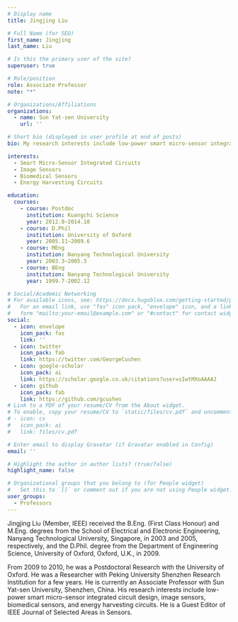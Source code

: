 ```yaml
---
# Display name
title: Jingjing Liu

# Full Name (for SEO)
first_name: Jingjing
last_name: Liu

# Is this the primary user of the site?
superuser: true

# Role/position
role: Associate Professor
note: "*"

# Organizations/Affiliations
organizations:
  - name: Sun Yat-sen University
    url: ''

# Short bio (displayed in user profile at end of posts)
bio: My research interests include low-power smart micro-sensor integrated circuit design, image sensors, biomedical sensors, and energy harvesting circuits.

interests:
  - Smart Micro-Sensor Integrated Circuits
  - Image Sensors
  - Biomedical Sensors
  - Energy Harvesting Circuits

education:
  courses:
    - course: Postdoc 
      institution: Kuangchi Science
      year: 2012.8~2014.10    
    - course: D.Phil
      institution: University of Oxford
      year: 2005.11~2009.6
    - course: MEng
      institution: Nanyang Technological University
      year: 2003.3~2005.3
    - course: BEng
      institution: Nanyang Technological University
      year: 1999.7-2002.12

# Social/Academic Networking
# For available icons, see: https://docs.hugoblox.com/getting-started/page-builder/#icons
#   For an email link, use "fas" icon pack, "envelope" icon, and a link in the
#   form "mailto:your-email@example.com" or "#contact" for contact widget.
social:
  - icon: envelope
    icon_pack: fas
    link: ''
  - icon: twitter
    icon_pack: fab
    link: https://twitter.com/GeorgeCushen
  - icon: google-scholar
    icon_pack: ai
    link: https://scholar.google.co.uk/citations?user=sIwtMXoAAAAJ
  - icon: github
    icon_pack: fab
    link: https://github.com/gcushen
# Link to a PDF of your resume/CV from the About widget.
# To enable, copy your resume/CV to `static/files/cv.pdf` and uncomment the lines below.
# - icon: cv
#   icon_pack: ai
#   link: files/cv.pdf

# Enter email to display Gravatar (if Gravatar enabled in Config)
email: ''

# Highlight the author in author lists? (true/false)
highlight_name: false

# Organizational groups that you belong to (for People widget)
#   Set this to `[]` or comment out if you are not using People widget.
user_groups:
  - Professors
---
```


Jingjing Liu (Member, IEEE) received the B.Eng. (First Class Honour) and M.Eng. degrees from the School of Electrical and Electronic Engineering, Nanyang Technological University, Singapore, in 2003 and 2005, respectively, and the D.Phil. degree from the Department of Engineering Science, University of Oxford, Oxford, U.K., in 2009.

From 2009 to 2010, he was a Postdoctoral Research with the University of Oxford. He was a Researcher with Peking University Shenzhen Research Institution for a few years. He is currently an Associate Professor with Sun Yat-sen University, Shenzhen, China. His research interests include low-power smart micro-sensor integrated circuit design, image sensors, biomedical sensors, and energy harvesting circuits. He is a Guest Editor of IEEE Journal of Selected Areas in Sensors.
